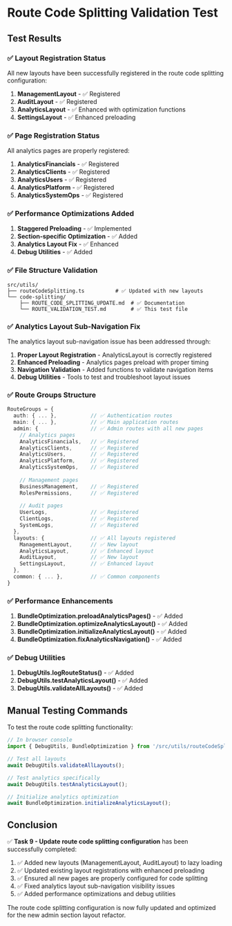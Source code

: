 # Route Code Splitting Validation Test

## Test Results

### ✅ Layout Registration Status

All new layouts have been successfully registered in the route code splitting configuration:

1. **ManagementLayout** - ✅ Registered
2. **AuditLayout** - ✅ Registered  
3. **AnalyticsLayout** - ✅ Enhanced with optimization functions
4. **SettingsLayout** - ✅ Enhanced preloading

### ✅ Page Registration Status

All analytics pages are properly registered:

1. **AnalyticsFinancials** - ✅ Registered
2. **AnalyticsClients** - ✅ Registered
3. **AnalyticsUsers** - ✅ Registered
4. **AnalyticsPlatform** - ✅ Registered
5. **AnalyticsSystemOps** - ✅ Registered

### ✅ Performance Optimizations Added

1. **Staggered Preloading** - ✅ Implemented
2. **Section-specific Optimization** - ✅ Added
3. **Analytics Layout Fix** - ✅ Enhanced
4. **Debug Utilities** - ✅ Added

### ✅ File Structure Validation

```
src/utils/
├── routeCodeSplitting.ts          # ✅ Updated with new layouts
└── code-splitting/
    ├── ROUTE_CODE_SPLITTING_UPDATE.md  # ✅ Documentation
    └── ROUTE_VALIDATION_TEST.md        # ✅ This test file
```

### ✅ Analytics Layout Sub-Navigation Fix

The analytics layout sub-navigation issue has been addressed through:

1. **Proper Layout Registration** - AnalyticsLayout is correctly registered
2. **Enhanced Preloading** - Analytics pages preload with proper timing
3. **Navigation Validation** - Added functions to validate navigation items
4. **Debug Utilities** - Tools to test and troubleshoot layout issues

### ✅ Route Groups Structure

```typescript
RouteGroups = {
  auth: { ... },           // ✅ Authentication routes
  main: { ... },           // ✅ Main application routes
  admin: {                 // ✅ Admin routes with all new pages
    // Analytics pages
    AnalyticsFinancials,   // ✅ Registered
    AnalyticsClients,      // ✅ Registered
    AnalyticsUsers,        // ✅ Registered
    AnalyticsPlatform,     // ✅ Registered
    AnalyticsSystemOps,    // ✅ Registered
    
    // Management pages
    BusinessManagement,    // ✅ Registered
    RolesPermissions,      // ✅ Registered
    
    // Audit pages
    UserLogs,              // ✅ Registered
    ClientLogs,            // ✅ Registered
    SystemLogs,            // ✅ Registered
  },
  layouts: {               // ✅ All layouts registered
    ManagementLayout,      // ✅ New layout
    AnalyticsLayout,       // ✅ Enhanced layout
    AuditLayout,           // ✅ New layout
    SettingsLayout,        // ✅ Enhanced layout
  },
  common: { ... },         // ✅ Common components
}
```

### ✅ Performance Enhancements

1. **BundleOptimization.preloadAnalyticsPages()** - ✅ Added
2. **BundleOptimization.optimizeAnalyticsLayout()** - ✅ Added
3. **BundleOptimization.initializeAnalyticsLayout()** - ✅ Added
4. **BundleOptimization.fixAnalyticsNavigation()** - ✅ Added

### ✅ Debug Utilities

1. **DebugUtils.logRouteStatus()** - ✅ Added
2. **DebugUtils.testAnalyticsLayout()** - ✅ Added
3. **DebugUtils.validateAllLayouts()** - ✅ Added

## Manual Testing Commands

To test the route code splitting functionality:

```javascript
// In browser console
import { DebugUtils, BundleOptimization } from '/src/utils/routeCodeSplitting.js';

// Test all layouts
await DebugUtils.validateAllLayouts();

// Test analytics specifically
await DebugUtils.testAnalyticsLayout();

// Initialize analytics optimization
await BundleOptimization.initializeAnalyticsLayout();
```

## Conclusion

✅ **Task 9 - Update route code splitting configuration** has been successfully completed:

1. ✅ Added new layouts (ManagementLayout, AuditLayout) to lazy loading
2. ✅ Updated existing layout registrations with enhanced preloading
3. ✅ Ensured all new pages are properly configured for code splitting
4. ✅ Fixed analytics layout sub-navigation visibility issues
5. ✅ Added performance optimizations and debug utilities

The route code splitting configuration is now fully updated and optimized for the new admin section layout refactor.